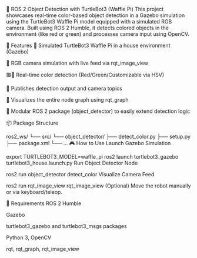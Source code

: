 🧠 ROS 2 Object Detection with TurtleBot3 (Waffle Pi)
This project showcases real-time color-based object detection in a Gazebo simulation using the TurtleBot3 Waffle Pi model equipped with a simulated RGB camera. Built using ROS 2 Humble, it detects colored objects in the environment (like red or green) and processes camera input using OpenCV.

🚀 Features
🐢 Simulated TurtleBot3 Waffle Pi in a house environment (Gazebo)

🎥 RGB camera simulation with live feed via rqt_image_view

🟥🔲 Real-time color detection (Red/Green/Customizable via HSV)

📡 Publishes detection output and camera topics

🔄 Visualizes the entire node graph using rqt_graph

🧩 Modular ROS 2 package (object_detector) to easily extend detection logic

📦 Package Structure

ros2_ws/
└── src/
    └── object_detector/
        ├── detect_color.py
        ├── setup.py
        ├── package.xml
        └── ...
🎮 How to Use
Launch Gazebo Simulation


export TURTLEBOT3_MODEL=waffle_pi
ros2 launch turtlebot3_gazebo turtlebot3_house.launch.py
Run Object Detector Node

ros2 run object_detector detect_color
Visualize Camera Feed

ros2 run rqt_image_view rqt_image_view
(Optional) Move the robot manually or via keyboard/teleop.

🔧 Requirements
ROS 2 Humble

Gazebo

turtlebot3_gazebo and turtlebot3_msgs packages

Python 3, OpenCV

rqt, rqt_graph, rqt_image_view

